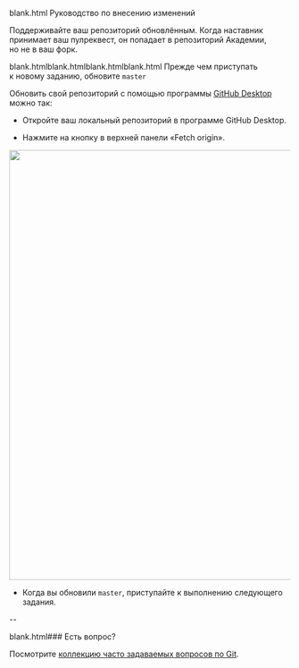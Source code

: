 blank.html Руководство по внесению изменений

Поддерживайте ваш репозиторий обновлённым. Когда наставник принимает ваш пулреквест, он попадает в репозиторий Академии, но не в ваш форк.

blank.htmlblank.htmlblank.htmlblank.html Прежде чем приступать к новому заданию, обновите `master`

Обновить свой репозиторий с помощью программы [GitHub Desktop](https://desktop.github.com) можно так:

- Откройте ваш локальный репозиторий в программе GitHub Desktop.

- Нажмите на кнопку в верхней панели «Fetch origin».

<img width="769" alt="" src="https://user-images.githubusercontent.com/10909/29034537-353cee30-7ba1-11e7-8db2-f18845f308da.png">

- Когда вы обновили `master`, приступайте к выполнению следующего задания.

--

blank.html### Есть вопрос?

Посмотрите [коллекцию часто задаваемых вопросов по Git](http://firstaidgit.ru).

